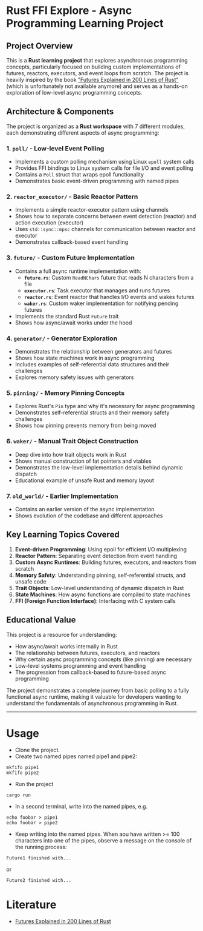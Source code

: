 # Rust FFI Explore - Async Programming Learning Project

## Project Overview

This is a **Rust learning project** that explores asynchronous programming concepts, particularly focused on building custom implementations of futures, reactors, executors, and event loops from scratch. The project is heavily inspired by the book ["Futures Explained in 200 Lines of Rust"](https://cfsamson.github.io/books-futures-explained) (which is unfortunately not available anymore) and serves as a hands-on exploration of low-level async programming concepts.

## Architecture & Components

The project is organized as a **Rust workspace** with 7 different modules, each demonstrating different aspects of async programming:

### 1. **`poll/`** - Low-level Event Polling
- Implements a custom polling mechanism using Linux `epoll` system calls
- Provides FFI bindings to Linux system calls for file I/O and event polling
- Contains a `Poll` struct that wraps epoll functionality
- Demonstrates basic event-driven programming with named pipes

### 2. **`reactor_executor/`** - Basic Reactor Pattern
- Implements a simple reactor-executor pattern using channels
- Shows how to separate concerns between event detection (reactor) and action execution (executor)
- Uses `std::sync::mpsc` channels for communication between reactor and executor
- Demonstrates callback-based event handling

### 3. **`future/`** - Custom Future Implementation
- Contains a full async runtime implementation with:
  - **`future.rs`**: Custom `ReadNChars` future that reads N characters from a file
  - **`executor.rs`**: Task executor that manages and runs futures
  - **`reactor.rs`**: Event reactor that handles I/O events and wakes futures
  - **`waker.rs`**: Custom waker implementation for notifying pending futures
- Implements the standard Rust `Future` trait
- Shows how async/await works under the hood

### 4. **`generator/`** - Generator Exploration
- Demonstrates the relationship between generators and futures
- Shows how state machines work in async programming
- Includes examples of self-referential data structures and their challenges
- Explores memory safety issues with generators

### 5. **`pinning/`** - Memory Pinning Concepts
- Explores Rust's `Pin` type and why it's necessary for async programming
- Demonstrates self-referential structs and their memory safety challenges
- Shows how pinning prevents memory from being moved

### 6. **`waker/`** - Manual Trait Object Construction
- Deep dive into how trait objects work in Rust
- Shows manual construction of fat pointers and vtables
- Demonstrates the low-level implementation details behind dynamic dispatch
- Educational example of unsafe Rust and memory layout

### 7. **`old_world/`** - Earlier Implementation
- Contains an earlier version of the async implementation
- Shows evolution of the codebase and different approaches

## Key Learning Topics Covered

1. **Event-driven Programming**: Using epoll for efficient I/O multiplexing
2. **Reactor Pattern**: Separating event detection from event handling
3. **Custom Async Runtimes**: Building futures, executors, and reactors from scratch
4. **Memory Safety**: Understanding pinning, self-referential structs, and unsafe code
5. **Trait Objects**: Low-level understanding of dynamic dispatch in Rust
6. **State Machines**: How async functions are compiled to state machines
7. **FFI (Foreign Function Interface)**: Interfacing with C system calls

## Educational Value

This project is a resource for understanding:
- How async/await works internally in Rust
- The relationship between futures, executors, and reactors
- Why certain async programming concepts (like pinning) are necessary
- Low-level systems programming and event handling
- The progression from callback-based to future-based async programming

The project demonstrates a complete journey from basic polling to a fully functional async runtime, making it valuable for developers wanting to understand the fundamentals of asynchronous programming in Rust.

---

# Usage
- Clone the project.
- Create two named pipes named pipe1 and pipe2:
```shell
mkfifo pipe1
mkfifo pipe2
```
- Run the project
```shell
cargo run
```
- In a second terminal, write into the named pipes, e.g.
```shell
echo foobar > pipe1
echo foobar > pipe2
```
- Keep writing into the named pipes. When aou have written >= 100 characters into one of the pipes, observe a message on the console of the running process:
```shell
Future1 finished with...
```
or
```shell
Future2 finished with...
```
# Literature
- [Futures Explained in 200 Lines of Rust](https://cfsamson.github.io/books-futures-explained)

